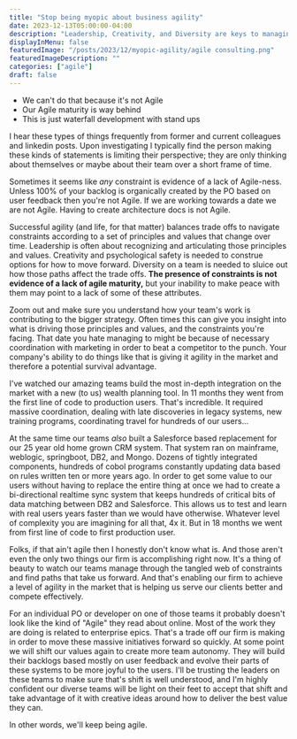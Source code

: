 ```yaml
---
title: "Stop being myopic about business agility"
date: 2023-12-13T05:00:00-04:00
description: "Leadership, Creativity, and Diversity are keys to managing constraints"
displayInMenu: false
featuredImage: "/posts/2023/12/myopic-agility/agile consulting.png"
featuredImageDescription: ""
categories: ["agile"]
draft: false
---
```

- We can't do that because it's not Agile
- Our Agile maturity is way behind
- This is just waterfall development with stand ups

I hear these types of things frequently from former and current colleagues and linkedin posts.  Upon investigating I typically find the person making these kinds of statements is limiting their perspective; they are only thinking about themselves or maybe about their team over a short frame of time.

Sometimes it seems like _any_ constraint is evidence of a lack of Agile-ness.  Unless 100% of your backlog is organically created by the PO based on user feedback then you're not Agile.  If we are working towards a date we are not Agile.  Having to create architecture docs is not Agile.

Successful agility (and life, for that matter) balances trade offs to navigate constraints according to a set of principles and values that change over time.  Leadership is often about recognizing and articulating those principles and values.  Creativity and psychological safety is needed to construe options for how to move forward.  Diversity on a team is needed to sluice out how those paths affect the trade offs.  **The presence of constraints is not evidence of a lack of agile maturity,** but your inability to make peace with them may point to a lack of some of these attributes.

Zoom out and make sure you understand how your team's work is contributing to the bigger strategy.  Often times this can give you insight into what is driving those principles and values, and the constraints you're facing.  That date you hate managing to might be because of necessary coordination with marketing in order to beat a competitor to the punch.  Your company's ability to do things like that is giving it agility in the market and therefore a potential survival advantage.

I've watched our amazing teams build the most in-depth integration on the market with a new (to us) wealth planning tool.  In 11 months they went from the first line of code to production users.  That's incredible.  It required massive coordination, dealing with late discoveries in legacy systems, new training programs, coordinating travel for hundreds of our users...  

At the same time our teams _also_ built a Salesforce based replacement for our 25 year old home grown CRM system.  That system ran on mainframe, weblogic, springboot, DB2, and Mongo.  Dozens of tightly integrated components, hundreds of cobol programs constantly updating data based on rules written ten or more years ago.  In order to get some value to our users without having to replace the entire thing at once we had to create a bi-directional realtime sync system that keeps hundreds of critical bits of data matching between DB2 and Salesforce.  This allows us to test and learn with real users years faster than we would have otherwise.  Whatever level of complexity you are imagining for all that, 4x it.  But in 18 months we went from first line of code to first production user.

Folks, if that ain't agile then I honestly don't know what is.  And those aren't even the only two things our firm is accomplishing right now.  It's a thing of beauty to watch our teams manage through the tangled web of constraints and find paths that take us forward.  And that's enabling our firm to achieve a level of agility in the market that is helping us serve our clients better and compete effectively.

For an individual PO or developer on one of those teams it probably doesn't look like the kind of "Agile" they read about online.  Most of the work they are doing is related to enterprise epics.  That's a trade off our firm is making in order to move these massive initiatives forward so quickly.  At some point we will shift our values again to create more team autonomy.  They will build their backlogs based mostly on user feedback and evolve their parts of these systems to be more joyful to the users.  I'll be trusting the leaders on these teams to make sure that's shift is well understood, and I'm highly confident our diverse teams will be light on their feet to accept that shift and take advantage of it with creative ideas around how to deliver the best value they can.

In other words, we'll keep being agile.